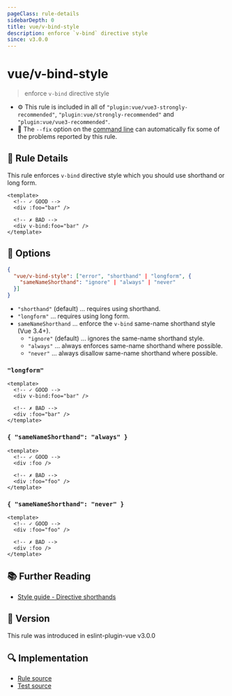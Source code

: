 ```yaml
---
pageClass: rule-details
sidebarDepth: 0
title: vue/v-bind-style
description: enforce `v-bind` directive style
since: v3.0.0
---
```


# vue/v-bind-style

> enforce `v-bind` directive style

- :gear: This rule is included in all of `"plugin:vue/vue3-strongly-recommended"`, `"plugin:vue/strongly-recommended"` and `"plugin:vue/vue3-recommended"`.
- :wrench: The `--fix` option on the [command line](https://eslint.org/docs/user-guide/command-line-interface#fixing-problems) can automatically fix some of the problems reported by this rule.

## :book: Rule Details

This rule enforces `v-bind` directive style which you should use shorthand or long form.

<eslint-code-block fix :rules="{'vue/v-bind-style': ['error']}">

```vue
<template>
  <!-- ✓ GOOD -->
  <div :foo="bar" />

  <!-- ✗ BAD -->
  <div v-bind:foo="bar" />
</template>
```

</eslint-code-block>

## :wrench: Options

```json
{
  "vue/v-bind-style": ["error", "shorthand" | "longform", {
    "sameNameShorthand": "ignore" | "always" | "never"
  }]
}
```

- `"shorthand"` (default) ... requires using shorthand.
- `"longform"` ... requires using long form.
- `sameNameShorthand` ... enforce the `v-bind` same-name shorthand style (Vue 3.4+).
  - `"ignore"` (default) ... ignores the same-name shorthand style.
  - `"always"` ... always enforces same-name shorthand where possible.
  - `"never"` ... always disallow same-name shorthand where possible.

### `"longform"`

<eslint-code-block fix :rules="{'vue/v-bind-style': ['error', 'longform']}">

```vue
<template>
  <!-- ✓ GOOD -->
  <div v-bind:foo="bar" />

  <!-- ✗ BAD -->
  <div :foo="bar" />
</template>
```

</eslint-code-block>

### `{ "sameNameShorthand": "always" }`

<eslint-code-block fix :rules="{'vue/v-bind-style': ['error', 'shorthand', { 'sameNameShorthand': 'always' }]}">

```vue
<template>
  <!-- ✓ GOOD -->
  <div :foo />

  <!-- ✗ BAD -->
  <div :foo="foo" />
</template>
```

</eslint-code-block>

### `{ "sameNameShorthand": "never" }`

<eslint-code-block fix :rules="{'vue/v-bind-style': ['error', 'shorthand', { 'sameNameShorthand': 'never' }]}">

```vue
<template>
  <!-- ✓ GOOD -->
  <div :foo="foo" />

  <!-- ✗ BAD -->
  <div :foo />
</template>
```

</eslint-code-block>

## :books: Further Reading

- [Style guide - Directive shorthands](https://vuejs.org/style-guide/rules-strongly-recommended.html#directive-shorthands)

## :rocket: Version

This rule was introduced in eslint-plugin-vue v3.0.0

## :mag: Implementation

- [Rule source](https://github.com/vuejs/eslint-plugin-vue/blob/master/lib/rules/v-bind-style.js)
- [Test source](https://github.com/vuejs/eslint-plugin-vue/blob/master/tests/lib/rules/v-bind-style.js)
